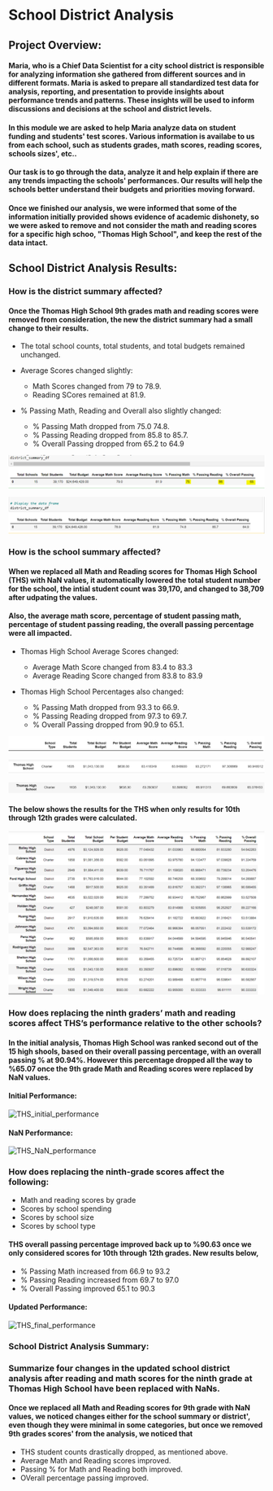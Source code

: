 # School District Analysis

## Project Overview:

#### Maria, who is a Chief Data Scientist for a city school district is responsible for analyzing information she gathered from different sources and in different formats. Maria is asked to prepare all standardized test data for analysis, reporting, and presentation to provide insights about performance trends and patterns. These insights will be used to inform discussions and decisions at the school and district levels. 
#### In this module we are asked to help Maria analyze data on student funding and students' test scores. Various information is availabe to us from each school, such as students grades, math scores, reading scores, schools sizes', etc.. 
#### Our task is to go through the data, analyze it and help explain if there are any trends impacting the schools' performances. Our results will help the schools better understand their budgets and priorities moving forward.
#### Once we finished our analysis, we were informed that some of the information initially provided shows evidence of academic dishonety, so we were asked to remove and not consider the math and reading scores for a specific high schoo, "Thomas High School", and keep the rest of the data intact.


## School District Analysis Results:

### How is the district summary affected? 

#### Once the Thomas High School 9th grades math and reading scores were removed from consideration, the new the district summary had a small change to their results.

* The total school counts, total students, and total budgets remained unchanged.
	
* Average Scores changed slightly:

  * Math Scores changed from 79 to 78.9.
  * Reading SCores remained at 81.9.

* % Passing Math, Reading and Overall also slightly changed:
  * % Passing Math dropped from 75.0 74.8.
  * % Passing Reading dropped from 85.8 to 85.7.
  * % Overall Passing dropped from 65.2 to 64.9

![](Resources/Initial_District_Summary.PNG)

![](Resources/Updated_District_Summary.PNG)

### How is the school summary affected?

#### When we replaced all Math and Reading scores for Thomas High School (THS) with NaN values, it automatically lowered the total student number for the school, the intial student count was 39,170, and changed to 38,709 after udpating the values.

#### Also, the average math score, percentage of student passing math, percentage of student passing reading, the overall passing percentage were all impacted.

* Thomas High School Average Scores changed:
  * Average Math Score changed from 83.4 to 83.3
  * Average Reading Score changed from 83.8 to 83.9

* Thomas High School Percentages also changed:
  * % Passing Math dropped from 93.3 to 66.9.
  * % Passing Reading dropped from 97.3 to 69.7.
  * % Overall Passing dropped from 90.9 to 65.1.


![](Resources/school_summary_header.PNG)

![](Resources/Initial_school_summary.PNG)

![](Resources/Updated_school_summary.PNG)

#### The below shows the results for the THS when only results for 10th through 12th grades were calculated.


![](Resources/10th_12th_results.PNG)

### How does replacing the ninth graders’ math and reading scores affect THS’s performance relative to the other schools?

#### In the initial analysis, Thomas High School was ranked second out of the 15 high shools, based on their overall passing percentage, with an overall passing % at 90.94%. However this percentage dropped all the way to %65.07 once the 9th grade Math and Reading scores were replaced by NaN values. 

#### Initial Performance:
![THS_initial_performance](https://user-images.githubusercontent.com/106851167/178164733-a3d3940f-c3a4-4634-bb00-b296d0b804f4.PNG)

#### NaN Performance:
![THS_NaN_performance](https://user-images.githubusercontent.com/106851167/178164764-f12f3d36-c126-4c6f-a912-b724b150492b.PNG)

### How does replacing the ninth-grade scores affect the following:
* Math and reading scores by grade
* Scores by school spending
* Scores by school size
* Scores by school type

#### THS overall passing percentage improved back up to %90.63 once we only considered scores for 10th through 12th grades. New results below,

* % Passing Math increased from 66.9 to 93.2
*	% Passing Reading increased from 69.7 to 97.0
*	% Overall Passing improved 65.1 to 90.3

#### Updated Performance:
![THS_final_performance](https://user-images.githubusercontent.com/106851167/178164737-997eab2c-2843-439a-8788-178220f40b99.PNG)


### School District Analysis Summary:

### Summarize four changes in the updated school district analysis after reading and math scores for the ninth grade at Thomas High School have been replaced with NaNs.

#### Once we replaced all Math and Reading scores for 9th grade with NaN values, we noticed changes either for the school summary or district', even though they were minimal in some categories, but once we removed 9th grades scores' from the analysis, we noticed that

* THS student counts drastically dropped, as mentioned above.
* Average Math and Reading scores improved.
*	Passing % for Math and Reading both improved.
*	OVerall percentage passing improved.
